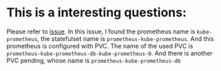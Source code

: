 # This is a interesting questions:

Please refer to [issue](https://github.com/coreos/prometheus-operator/issues/1897). In this issue, I found 
the prometheus name is `kube-prometheus`, the statefulset name is `prometheus-kube-prometheus`. And this prometheus is configured with PVC. The name of the used PVC is `prometheus-kube-prometheus-db-kube-prometheus-0`. And there is another PVC pending, whose name is `prometheus-kube-prometheus-db` 